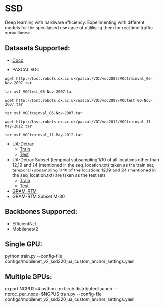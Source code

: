 # SSD
Deep learning with hardware efficiency. Experimenting with different models for the specilaised use case of utililising them for real time traffic surveillance. 

## Datasets Supported:
* [Coco](http://cocodataset.org/#download)

* PASCAL VOC
```
wget http://host.robots.ox.ac.uk/pascal/VOC/voc2007/VOCtrainval_06-Nov-2007.tar
```
```
tar xvf VOCtest_06-Nov-2007.tar
```
```
wget http://host.robots.ox.ac.uk/pascal/VOC/voc2007/VOCtest_06-Nov-2007.tar
```
```
tar xvf VOCtrainval_06-Nov-2007.tar
```
```
wget http://host.robots.ox.ac.uk/pascal/VOC/voc2012/VOCtrainval_11-May-2012.tar
```
```
tar xvf VOCtrainval_11-May-2012.tar
```
* [UA-Detrac](http://detrac-db.rit.albany.edu/download)
  - [Train](https://drive.google.com/open?id=1_9ka5OmpQ7XPFndgcJnJp-59B74rp2u5)
  - [Test](https://drive.google.com/file/d/1cJsle-JCYZ8fXf7dEzxRuLXryrXEHRgW/view?usp=sharing)
* UA-Detrac Subset (temporal subsampling 1/10 of all locations other than 12,19 and 24 (mentioned in the seq_location.txt) taken as the train set, temporal subsampling 1/40 of the locations 12,19 and 24 (mentioned in the seq_location.txt) are taken as the test set)
  - [Train](https://drive.google.com/open?id=18yNRIxRzhdMG14IjkFRyRgIu9i48iTGS)
  - [Test](https://drive.google.com/open?id=1JUGbdARG8SIJnjHg_Glpak_uJmSM7iB_)
* [GRAM-RTM](http://agamenon.tsc.uah.es/Personales/rlopez/data/rtm/)
* GRAM-RTM Subset M-30

## Backbones Supported:
* EfficientNet
* MobilenetV2

## Single GPU:
python train.py --config-file configs/mobilenet_v2_ssd320_ua_custom_anchor_settings.yaml

## Multiple GPUs:
export NGPUS=4
python -m torch.distributed.launch --nproc_per_node=$NGPUS train.py --config-file configs/mobilenet_v2_ssd320_ua_custom_anchor_settings.yaml 

